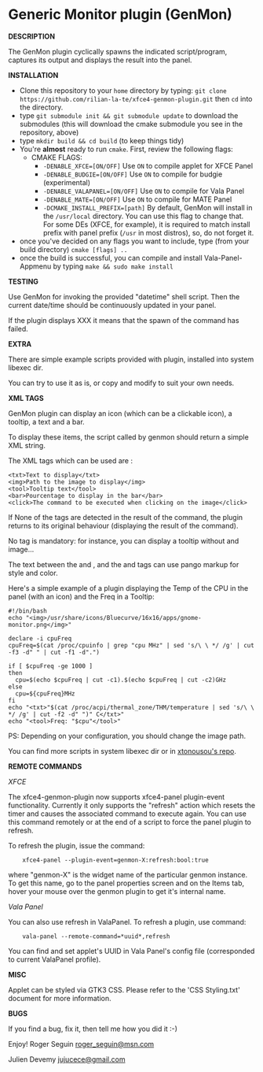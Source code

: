 Generic Monitor plugin (GenMon)
===========================================


**DESCRIPTION**

The GenMon plugin cyclically spawns the indicated script/program, captures its output and displays the result into the panel.


**INSTALLATION**

  * Clone this repository to your `home` directory by typing:
  `git clone https://github.com/rilian-la-te/xfce4-genmon-plugin.git` then `cd` into the directory.
  * type `git submodule init && git submodule update` to download the submodules (this will download the cmake submodule you see in the repository, above)
  * type `mkdir build && cd build` (to keep things tidy)
  * You're **almost** ready to run `cmake`. First, review the following flags:
    * CMAKE FLAGS:
      * `-DENABLE_XFCE=[ON/OFF]` Use `ON` to compile applet for XFCE Panel
      * `-DENABLE_BUDGIE=[ON/OFF]` Use `ON` to compile for budgie (experimental)
      * `-DENABLE_VALAPANEL=[ON/OFF]` Use `ON` to compile for Vala Panel
      * `-DENABLE_MATE=[ON/OFF]` Use `ON` to compile for MATE Panel
      * `-DCMAKE_INSTALL_PREFIX=[path]` By default, GenMon will install in the `/usr/local` directory. You can use this flag to change that. For some DEs (XFCE, for example), it is required to match install prefix with panel prefix (`/usr` in most distros), so, do not forget it.
  * once you've decided on any flags you want to include, type (from your build directory) `cmake [flags] ..`
  * once the build is successful, you can compile and install Vala-Panel-Appmenu by typing `make && sudo make install`

**TESTING**

Use GenMon for invoking the provided "datetime" shell script.
Then the current date/time should be continuously updated in your panel.

If the plugin displays XXX it means that the spawn of the command has failed.

**EXTRA**

There are simple example scripts provided with plugin, installed into system libexec dir.

You can try to use it as is, or copy and modify to suit your own needs.

**XML TAGS**

GenMon plugin can display an icon (which can be a
clickable icon), a tooltip, a text and a bar.

To display these items, the script called by genmon should return a simple
XML string.

The XML tags which can be used are :
```
<txt>Text to display</txt>
<img>Path to the image to display</img>
<tool>Tooltip text</tool>
<bar>Pourcentage to display in the bar</bar>
<click>The command to be executed when clicking on the image</click>
```

If None of the tags are detected in the result of the command, the plugin
returns to its original behaviour (displaying the result of the command).

No tag is mandatory: for instance, you can display a tooltip without and image...

The text between the <txt> and </txt>, and the <tool> and </tool> tags can use pango markup for style and color.

Here's a simple example of a plugin displaying the Temp of the CPU in the panel
(with an icon) and the Freq in a Tooltip:

```
#!/bin/bash
echo "<img>/usr/share/icons/Bluecurve/16x16/apps/gnome-monitor.png</img>"

declare -i cpuFreq
cpuFreq=$(cat /proc/cpuinfo | grep "cpu MHz" | sed 's/\ \ */ /g' | cut -f3 -d" " | cut -f1 -d".")

if [ $cpuFreq -ge 1000 ]
then
  cpu=$(echo $cpuFreq | cut -c1).$(echo $cpuFreq | cut -c2)GHz
else
  cpu=${cpuFreq}MHz
fi
echo "<txt>"$(cat /proc/acpi/thermal_zone/THM/temperature | sed 's/\ \ */ /g' | cut -f2 -d" ")" C</txt>"
echo "<tool>Freq: "$cpu"</tool>"
```

PS: Depending on your configuration, you should change the image path.

You can find more scripts in system libexec dir or in [xtonousou's repo](https://github.com/xtonousou/xfce4-genmon-scripts). 

**REMOTE COMMANDS**

*XFCE*

The xfce4-genmon-plugin now supports xfce4-panel plugin-event functionality. Currently it only supports the 
"refresh" action which resets the timer and causes the associated command to execute again. You can use this 
command remotely or at the end of a script to force the panel plugin to refresh.

To refresh the plugin, issue the command:
```
    xfce4-panel --plugin-event=genmon-X:refresh:bool:true
``` 
where "genmon-X" is the widget name of the particular genmon instance. To get this name, go to the panel 
properties screen and on the Items tab, hover your mouse over the genmon plugin to get it's internal name.

*Vala Panel*

You can also use refresh in ValaPanel. To refresh a plugin, use command:
```
	vala-panel --remote-command=*uuid*,refresh
```
You can find and set applet's UUID in Vala Panel's config file (corresponded to current ValaPanel profile).

**MISC**

Applet can be styled via GTK3 CSS. Please refer to the 'CSS Styling.txt' document for more information.


**BUGS**

If you find a bug, fix it, then tell me how you did it :-)


Enjoy!
Roger Seguin
roger_seguin@msn.com

Julien Devemy <jujucece@gmail.com>
